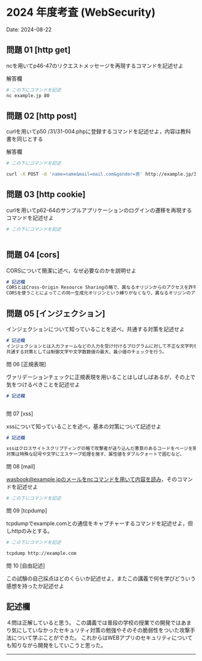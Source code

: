 # 2024 年度考査 (WebSecurity)

Date: 2024-08-22

## 問題 01 [http get]

ncを用いてp46-47のリクエストメッセージを再現するコマンドを記述せよ

解答欄

```bash
# この下にコマンドを記述
nc example.jp 80

```

## 問題 02 [http post]

curlを用いてp50 /31/31-004.phpに登録するコマンドを記述せよ，内容は教科書を同じとする

解答欄

```bash
# この下にコマンドを記述

curl -X POST -d 'name=name&mail=mail.com&gender=男' http://example.jp/31/31-004.php

```
## 問題 03 [http cookie]

curlを用いてp62-64のサンプルアプリケーションのログインの遷移を再現するコマンドを記述せよ


```bash
# この下にコマンドを記述



```
## 問題 04 [cors]

CORSについて簡潔に述べ，なぜ必要なのかを説明せよ

```md
# 記述欄
CORSとはCross-Origin Resource Sharingの略で、異なるオリジンからのアクセスを許可できる機能。
CORSを使うことによってこの同一生成元オリジンという縛りがなくなり、異なるオリジンのアクセスを許可することができる。


```
## 問題 05 [インジェクション]

インジェクションについて知っていることを述べ，共通する対策を記述せよ

```md
# 記述欄
インジェクションとは入力フォームなどの入力を受け付けるプログラムに対して不正な文字列を入力することでデータの改ざんなどを行うサイバー攻撃。
共通する対策としては制御文字や文字数数値の最大、最小値のチェックを行う。


```
問 06 [正規表現]

ヴァリデーションチェックに正規表現を用いることはしばしばあるが，その上で気をつけるべきことを記述せよ

```md
# 記述欄



```
問 07 [xss]

xssについて知っていることを述べ，基本の対策について記述せよ

```md
# 記述欄

xssはクロスサイトスクリプティングの略で攻撃者が送り込んだ悪意のあるコードをページを閲覧した不特定多数のユーザーにスクリプトとして実行させる攻撃。
対策は特殊な記号や文字にエスケープ処理を施す、属性値をダブルクォートで囲むなど。

```
問 08 [mail]

wasbook@example.jpのメールをncコマンドを用いて内容を読み，そのコマンドを記述せよ

```bash
# この下にコマンドを記述


```
問 09 [tcpdump]

tcpdumpでexample.comとの通信をキャプチャーするコマンドを記述せよ，但しhttpのみとする。

```bash
# この下にコマンドを記述

tcpdump http://example.com

```
問 10 [自由記述]

この試験の自己採点はどのくらいか記述せよ，またこの講義で何を学びどういう感想を持ったか記述せよ

記述欄
------------------------------------------
４問は正解していると思う。
この講義では普段の学校の授業での開発ではあまり気にしていなかったセキュリティ対策の勉強やそのその脆弱性をついた攻撃手法について学ぶことができた。
これからはWEBアプリのセキュリティについても知りながら開発をしていこうと思った。


-----------------------------------------
